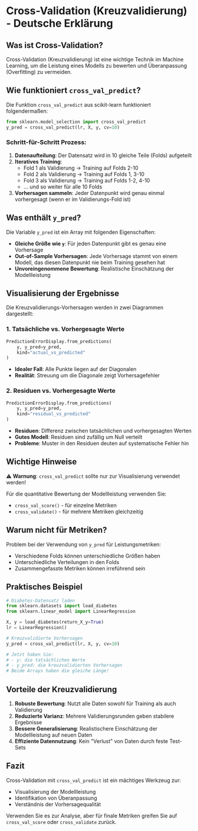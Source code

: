 # Cross-Validation (Kreuzvalidierung) - Deutsche Erklärung

## Was ist Cross-Validation?

Cross-Validation (Kreuzvalidierung) ist eine wichtige Technik im Machine Learning, um die Leistung eines Modells zu bewerten und Überanpassung (Overfitting) zu vermeiden.

## Wie funktioniert `cross_val_predict`?

Die Funktion `cross_val_predict` aus scikit-learn funktioniert folgendermaßen:

```python
from sklearn.model_selection import cross_val_predict
y_pred = cross_val_predict(lr, X, y, cv=10)
```

### Schritt-für-Schritt Prozess:

1. **Datenaufteilung**: Der Datensatz wird in 10 gleiche Teile (Folds) aufgeteilt
2. **Iteratives Training**: 
   - Fold 1 als Validierung → Training auf Folds 2-10
   - Fold 2 als Validierung → Training auf Folds 1, 3-10
   - Fold 3 als Validierung → Training auf Folds 1-2, 4-10
   - ... und so weiter für alle 10 Folds
3. **Vorhersagen sammeln**: Jeder Datenpunkt wird genau einmal vorhergesagt (wenn er im Validierungs-Fold ist)

## Was enthält `y_pred`?

Die Variable `y_pred` ist ein Array mit folgenden Eigenschaften:

- **Gleiche Größe wie `y`**: Für jeden Datenpunkt gibt es genau eine Vorhersage
- **Out-of-Sample Vorhersagen**: Jede Vorhersage stammt von einem Modell, das diesen Datenpunkt nie beim Training gesehen hat
- **Unvoreingenommene Bewertung**: Realistische Einschätzung der Modellleistung

## Visualisierung der Ergebnisse

Die Kreuzvalidierungs-Vorhersagen werden in zwei Diagrammen dargestellt:

### 1. Tatsächliche vs. Vorhergesagte Werte
```python
PredictionErrorDisplay.from_predictions(
    y, y_pred=y_pred, 
    kind="actual_vs_predicted"
)
```
- **Idealer Fall**: Alle Punkte liegen auf der Diagonalen
- **Realität**: Streuung um die Diagonale zeigt Vorhersagefehler

### 2. Residuen vs. Vorhergesagte Werte
```python
PredictionErrorDisplay.from_predictions(
    y, y_pred=y_pred, 
    kind="residual_vs_predicted"
)
```
- **Residuen**: Differenz zwischen tatsächlichen und vorhergesagten Werten
- **Gutes Modell**: Residuen sind zufällig um Null verteilt
- **Probleme**: Muster in den Residuen deuten auf systematische Fehler hin

## Wichtige Hinweise

⚠️ **Warnung**: `cross_val_predict` sollte nur zur Visualisierung verwendet werden!

Für die quantitative Bewertung der Modellleistung verwenden Sie:
- `cross_val_score()` - für einzelne Metriken
- `cross_validate()` - für mehrere Metriken gleichzeitig

## Warum nicht für Metriken?

Problem bei der Verwendung von `y_pred` für Leistungsmetriken:
- Verschiedene Folds können unterschiedliche Größen haben
- Unterschiedliche Verteilungen in den Folds
- Zusammengefasste Metriken können irreführend sein

## Praktisches Beispiel

```python
# Diabetes-Datensatz laden
from sklearn.datasets import load_diabetes
from sklearn.linear_model import LinearRegression

X, y = load_diabetes(return_X_y=True)
lr = LinearRegression()

# Kreuzvalidierte Vorhersagen
y_pred = cross_val_predict(lr, X, y, cv=10)

# Jetzt haben Sie:
# - y: die tatsächlichen Werte
# - y_pred: die kreuzvalidierten Vorhersagen
# Beide Arrays haben die gleiche Länge!
```

## Vorteile der Kreuzvalidierung

1. **Robuste Bewertung**: Nutzt alle Daten sowohl für Training als auch Validierung
2. **Reduzierte Varianz**: Mehrere Validierungsrunden geben stabilere Ergebnisse
3. **Bessere Generalisierung**: Realistischere Einschätzung der Modellleistung auf neuen Daten
4. **Effiziente Datennutzung**: Kein "Verlust" von Daten durch feste Test-Sets

## Fazit

Cross-Validation mit `cross_val_predict` ist ein mächtiges Werkzeug zur:
- Visualisierung der Modellleistung
- Identifikation von Überanpassung
- Verständnis der Vorhersagequalität

Verwenden Sie es zur Analyse, aber für finale Metriken greifen Sie auf `cross_val_score` oder `cross_validate` zurück.
